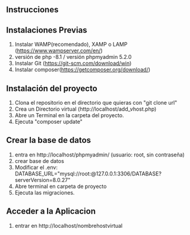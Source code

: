 
## Instrucciones

## Instalaciones Previas
1. Instalar WAMP(recomendado), XAMP o LAMP (https://www.wampserver.com/en/)
2. versión de php -8.1  / versión phpmyadmin 5.2.0 
3. Instalar Git (https://git-scm.com/download/win)
4. Instalar composer(https://getcomposer.org/download/)

## Instalación del proyecto 
1. Clona el repositorio en el directorio que quieras con "git clone url"
2. Crea un Directorio virtual (http://localhost/add_vhost.php)
3. Abre un Terminal en la carpeta del proyecto.
4. Ejecuta "composer update"

## Crear la base de datos
1. entra en http://localhost/phpmyadmin/ (usuario: root, sin contraseña)
2. crear base de datos
3. Modificar el .env:
    DATABASE_URL="mysql://root:@127.0.0.1:3306/DATABASE?serverVersion=8.0.27"
4. Abre terminal en carpeta de proyecto
5. Ejecuta las migraciones.

## Acceder a la Aplicacion
1. entrar en http://localhost/nombrehostvirtual
